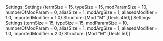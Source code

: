 Settings:
Settings {termSize = 15, typeSize = 15, modParamSize = 10, numberOfModParam = 0, aliasSize = 1, modArgSize = 1, aliasedModifier = 1.0, importedModifier = 1.0}
Structure:
[Mod "M" [Decls 450]]
Settings:
Settings {termSize = 15, typeSize = 15, modParamSize = 10, numberOfModParam = 0, aliasSize = 1, modArgSize = 1, aliasedModifier = 1.0, importedModifier = 2.0}
Structure:
[Mod "M" [Decls 50]]
